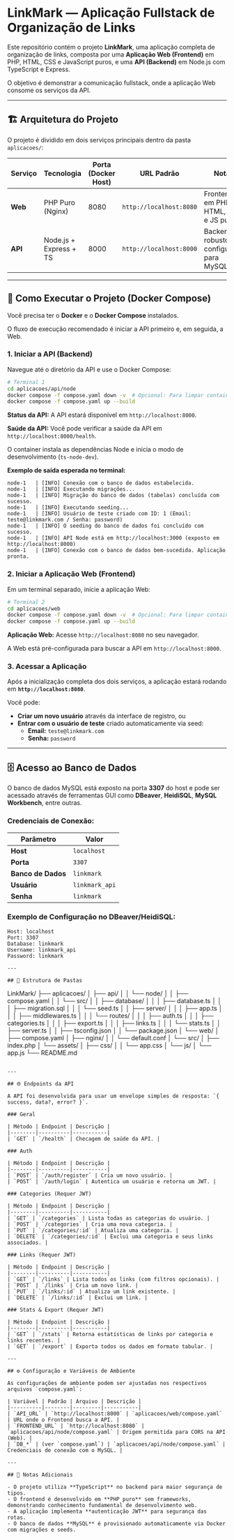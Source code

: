 # LinkMark — Aplicação Fullstack de Organização de Links

Este repositório contém o projeto **LinkMark**, uma aplicação completa de organização de links, composta por uma **Aplicação Web (Frontend)** em PHP, HTML, CSS e JavaScript puros, e uma **API (Backend)** em Node.js com TypeScript e Express.

O objetivo é demonstrar a comunicação fullstack, onde a aplicação Web consome os serviços da API.

---

## 🏗️ Arquitetura do Projeto

O projeto é dividido em dois serviços principais dentro da pasta `aplicacoes/`:

| Serviço | Tecnologia | Porta (Docker Host) | URL Padrão | Notas |
|---------|-----------|---------------------|------------|-------|
| **Web** | PHP Puro (Nginx) | 8080 | `http://localhost:8080` | Frontend em PHP, HTML, CSS e JS puros. |
| **API** | Node.js + Express + TS | 8000 | `http://localhost:8000` | Backend robusto, configurado para MySQL. |

---

## 🚀 Como Executar o Projeto (Docker Compose)

Você precisa ter o **Docker** e o **Docker Compose** instalados.

O fluxo de execução recomendado é iniciar a API primeiro e, em seguida, a Web.

### 1. Iniciar a API (Backend)

Navegue até o diretório da API e use o Docker Compose:

```bash
# Terminal 1
cd aplicacoes/api/node
docker compose -f compose.yaml down -v  # Opcional: Para limpar containers e volumes anteriores
docker compose -f compose.yaml up --build
```

**Status da API:** A API estará disponível em `http://localhost:8000`.

**Saúde da API:** Você pode verificar a saúde da API em `http://localhost:8000/health`.

O container instala as dependências Node e inicia o modo de desenvolvimento (`ts-node-dev`).

**Exemplo de saída esperada no terminal:**

```
node-1   | [INFO] Conexão com o banco de dados estabelecida.
node-1   | [INFO] Executando migrações...
node-1   | [INFO] Migração do banco de dados (tabelas) concluída com sucesso.
node-1   | [INFO] Executando seeding...
node-1   | [INFO] Usuário de teste criado com ID: 1 (Email: teste@linkmark.com / Senha: password)
node-1   | [INFO] O seeding do banco de dados foi concluído com sucesso.
node-1   | [INFO] API Node está em http://localhost:3000 (exposto em http://localhost:8000)
node-1   | [INFO] Conexão com o banco de dados bem-sucedida. Aplicação pronta.
```

### 2. Iniciar a Aplicação Web (Frontend)

Em um terminal separado, inicie a aplicação Web:

```bash
# Terminal 2
cd aplicacoes/web
docker compose -f compose.yaml down -v  # Opcional: Para limpar containers e volumes anteriores
docker compose -f compose.yaml up --build
```

**Aplicação Web:** Acesse `http://localhost:8080` no seu navegador.

A Web está pré-configurada para buscar a API em `http://localhost:8000`.

### 3. Acessar a Aplicação

Após a inicialização completa dos dois serviços, a aplicação estará rodando em **`http://localhost:8080`**.

Você pode:
- **Criar um novo usuário** através da interface de registro, ou
- **Entrar com o usuário de teste** criado automaticamente via seed:
  - **Email:** `teste@linkmark.com`
  - **Senha:** `password`

---

## 🗄️ Acesso ao Banco de Dados

O banco de dados MySQL está exposto na porta **3307** do host e pode ser acessado através de ferramentas GUI como **DBeaver**, **HeidiSQL**, **MySQL Workbench**, entre outras.

### Credenciais de Conexão:

| Parâmetro | Valor |
|-----------|-------|
| **Host** | `localhost` |
| **Porta** | `3307` |
| **Banco de Dados** | `linkmark` |
| **Usuário** | `linkmark_api` |
| **Senha** | `linkmark` |

### Exemplo de Configuração no DBeaver/HeidiSQL:

```
Host: localhost
Port: 3307
Database: linkmark
Username: linkmark_api
Password: linkmark

---

## 📁 Estrutura de Pastas

```
LinkMark/
├── aplicacoes/
│   ├── api/
│   │   └── node/
│   │       ├── compose.yaml
│   │       └── src/
│   │           ├── database/
│   │           │   ├── database.ts
│   │           │   ├── migration.sql
│   │           │   └── seed.ts
│   │           ├── server/
│   │           │   ├── app.ts
│   │           │   ├── middlewares.ts
│   │           │   └── routes/
│   │           │       ├── auth.ts
│   │           │       ├── categories.ts
│   │           │       ├── export.ts
│   │           │       ├── links.ts
│   │           │       └── stats.ts
│   │           ├── server.ts
│   │           ├── tsconfig.json
│   │           └── package.json
│   └── web/
│       ├── compose.yaml
│       ├── nginx/
│       │   └── default.conf
│       └── src/
│           ├── index.php
│           └── assets/
│               ├── css/
│               │   └── app.css
│               └── js/
│                   └── app.js
└── README.md
```

---

## 🌐 Endpoints da API

A API foi desenvolvida para usar um envelope simples de resposta: `{ success, data?, error? }`.

### Geral

| Método | Endpoint | Descrição |
|--------|----------|-----------|
| `GET` | `/health` | Checagem de saúde da API. |

### Auth

| Método | Endpoint | Descrição |
|--------|----------|-----------|
| `POST` | `/auth/register` | Cria um novo usuário. |
| `POST` | `/auth/login` | Autentica um usuário e retorna um JWT. |

### Categories (Requer JWT)

| Método | Endpoint | Descrição |
|--------|----------|-----------|
| `GET` | `/categories` | Lista todas as categorias do usuário. |
| `POST` | `/categories` | Cria uma nova categoria. |
| `PUT` | `/categories/:id` | Atualiza uma categoria. |
| `DELETE` | `/categories/:id` | Exclui uma categoria e seus links associados. |

### Links (Requer JWT)

| Método | Endpoint | Descrição |
|--------|----------|-----------|
| `GET` | `/links` | Lista todos os links (com filtros opcionais). |
| `POST` | `/links` | Cria um novo link. |
| `PUT` | `/links/:id` | Atualiza um link existente. |
| `DELETE` | `/links/:id` | Exclui um link. |

### Stats & Export (Requer JWT)

| Método | Endpoint | Descrição |
|--------|----------|-----------|
| `GET` | `/stats` | Retorna estatísticas de links por categoria e links recentes. |
| `GET` | `/export` | Exporta todos os dados em formato tabular. |

---

## ⚙️ Configuração e Variáveis de Ambiente

As configurações de ambiente podem ser ajustadas nos respectivos arquivos `compose.yaml`:

| Variável | Padrão | Arquivo | Descrição |
|----------|--------|---------|-----------|
| `API_URL` | `http://localhost:8000` | `aplicacoes/web/compose.yaml` | URL onde o Frontend busca a API. |
| `FRONTEND_URL` | `http://localhost:8080` | `aplicacoes/api/node/compose.yaml` | Origem permitida para CORS na API (Web). |
| `DB_*` | (ver `compose.yaml`) | `aplicacoes/api/node/compose.yaml` | Credenciais de conexão com o MySQL. |

---

## 📝 Notas Adicionais

- O projeto utiliza **TypeScript** no backend para maior segurança de tipos.
- O frontend é desenvolvido em **PHP puro** sem frameworks, demonstrando conhecimento fundamental de desenvolvimento web.
- A aplicação implementa **autenticação JWT** para segurança das rotas.
- O banco de dados **MySQL** é provisionado automaticamente via Docker com migrações e seeds.